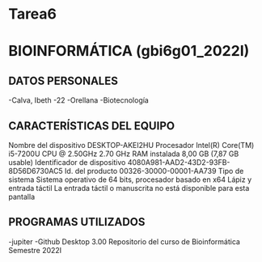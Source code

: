 # Tarea6
# BIOINFORMÁTICA (gbi6g01_2022I)
## DATOS PERSONALES
-Calva, Ibeth
-22
-Orellana
-Biotecnología

## CARACTERÍSTICAS DEL EQUIPO
Nombre del dispositivo	DESKTOP-AKEI2HU
Procesador	Intel(R) Core(TM) i5-7200U CPU @ 2.50GHz   2.70 GHz
RAM instalada	8,00 GB (7,87 GB usable)
Identificador de dispositivo	4080A981-AAD2-43D2-93FB-8D56D6730AC5
Id. del producto	00326-30000-00001-AA739
Tipo de sistema	Sistema operativo de 64 bits, procesador basado en x64
Lápiz y entrada táctil	La entrada táctil o manuscrita no está disponible para esta pantalla

## PROGRAMAS UTILIZADOS
-jupiter
-Github Desktop 3.00
Repositorio del curso de Bioinformática Semestre 2022I
